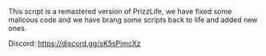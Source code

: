 This script is a remastered version of PrizzLife, we have fixed some malicous code and we have brang some scripts back to life and added new ones. 

Discord: https://discord.gg/sK5sPjmcXz
